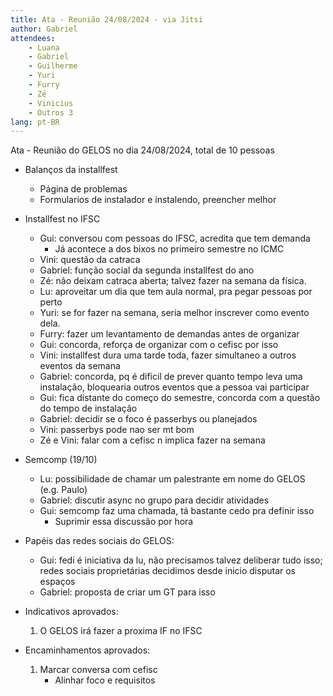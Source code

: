 ```yaml
---
title: Ata - Reunião 24/08/2024 - via Jitsi
author: Gabriel
attendees:
    - Luana
    - Gabriel
    - Guilherme
    - Yuri
    - Furry
    - Zé
    - Vinicius
    - Outros 3
lang: pt-BR
---
```


Ata - Reunião do GELOS no dia 24/08/2024, total de 10 pessoas

- Balanços da installfest
    - Página de problemas
    - Formularios de instalador e instalendo, preencher melhor

- Installfest no IFSC
    - Gui: conversou com pessoas do IFSC, acredita que tem demanda
        - Já acontece a dos bixos no primeiro semestre no ICMC
    - Vini: questão da catraca
    - Gabriel: função social da segunda installfest do ano
    - Zé: não deixam catraca aberta; talvez fazer na semana da física.
    - Lu: aproveitar um dia que tem aula normal, pra pegar pessoas por perto
    - Yuri: se for fazer na semana, seria melhor inscrever como evento dela.
    - Furry: fazer um levantamento de demandas antes de organizar
    - Gui: concorda, reforça de organizar com o cefisc por isso
    - Vini: installfest dura uma tarde toda, fazer simultaneo a outros eventos da semana
    - Gabriel: concorda, pq é dificil de prever quanto tempo leva uma instalação, bloquearia outros eventos que a pessoa vai participar
    - Gui: fica distante do começo do semestre, concorda com a questão do tempo de instalação
    - Gabriel: decidir se o foco é passerbys ou planejados
    - Vini: passerbys pode nao ser mt bom
    - Zé e Vini: falar com a cefisc n implica fazer na semana

- Semcomp (19/10)
    - Lu: possibilidade de chamar um palestrante em nome do GELOS (e.g. Paulo) 
    - Gabriel: discutir async no grupo para decidir atividades
    - Gui: semcomp faz uma chamada, tá bastante cedo pra definir isso
        - Suprimir essa discussão por hora

- Papéis das redes sociais do GELOS:
    - Gui: fedi é iniciativa da lu, não precisamos talvez deliberar tudo isso; redes sociais proprietárias decidimos desde inicio disputar os espaços
    - Gabriel: proposta de criar um GT para isso

- Indicativos aprovados:
    1. O GELOS irá fazer a proxima IF no IFSC
- Encaminhamentos aprovados:
    1. Marcar conversa com cefisc
        - Alinhar foco e requisitos
